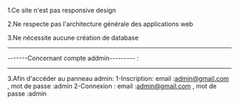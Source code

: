 
1.Ce site n'est pas responsive design

2.Ne respecte pas l'architecture générale des applications web 

3.Ne nécessite aucune création de database

******************************************
 -------Concernant compte addmin--------- :
******************************************

3.Afin d'accéder au panneau admin:
       1-Inscription: email :admin@gmail.com , mot de passe :admin
       2-Connexion   : email :admin@gmail.com , mot de passe :admin
